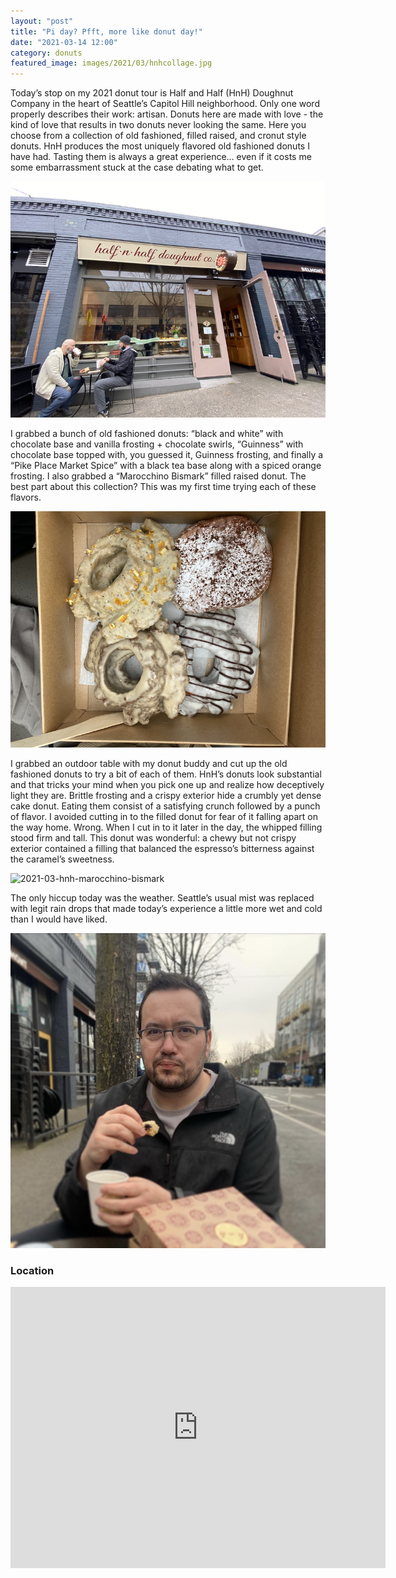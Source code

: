 ```yaml
---
layout: "post"
title: "Pi day? Pfft, more like donut day!"
date: "2021-03-14 12:00"
category: donuts
featured_image: images/2021/03/hnhcollage.jpg
---
```


Today’s stop on my 2021 donut tour is Half and Half (HnH) Doughnut Company in the heart of Seattle’s Capitol Hill neighborhood.  Only one word properly describes their work: artisan.  Donuts here are made with love - the kind of love that results in two donuts never looking the same.  Here you choose from a collection of old fashioned, filled raised, and cronut style donuts.  HnH produces the most uniquely flavored old fashioned donuts I have had.  Tasting them is always a great experience… even if it costs me some embarrassment stuck at the case debating what to get.

![2021-03-halfnhalffront](../../images/2021/03/2021-03-hnh-front.png)

I grabbed a bunch of old fashioned donuts: “black and white” with chocolate base and vanilla frosting + chocolate swirls, “Guinness” with chocolate base topped with, you guessed it, Guinness frosting, and finally a “Pike Place Market Spice” with a black tea base along with a spiced orange frosting.  I also grabbed a “Marocchino Bismark” filled raised donut.  The best part about this collection?  This was my first time trying each of these flavors.

![2021-03-hnh-donuts](../../images/2021/03/2021-03-hnh-donuts.png)

I grabbed an outdoor table with my donut buddy and cut up the old fashioned donuts to try a bit of each of them.  HnH’s donuts look substantial and that tricks your mind when you pick one up and realize how deceptively light they are.  Brittle frosting and a crispy exterior hide a crumbly yet dense cake donut.  Eating them consist of a satisfying crunch followed by a punch of flavor.  I avoided cutting in to the filled donut for fear of it falling apart on the way home.  Wrong.  When I cut in to it later in the day, the whipped filling stood firm and tall.  This donut was wonderful: a chewy but not crispy exterior contained a filling that balanced the espresso’s bitterness against the caramel’s sweetness.

![2021-03-hnh-marocchino-bismark](../../images/2021/03/2021-03-hnh-marocchino-bismark.png)

The only hiccup today was the weather.  Seattle’s usual mist was replaced with legit rain drops that made today’s experience a little more wet and cold than I would have liked.

![2021-03-hnh-rain](../../images/2021/03/2021-03-hnh-rain.png)

### Location
<div class="map-responsive">

<iframe src="https://www.google.com/maps/embed?pb=!1m18!1m12!1m3!1d2689.6127885746205!2d-122.32699288441057!3d47.61421839544507!2m3!1f0!2f0!3f0!3m2!1i1024!2i768!4f13.1!3m3!1m2!1s0x54906b77aa6d979b%3A0xf61c384a999ef6d2!2sHalf%20and%20Half%20Doughnut%20Co.!5e0!3m2!1sen!2sus!4v1628996652033!5m2!1sen!2sus" width="600" height="450" style="border:0;" allowfullscreen="" loading="lazy"></iframe>

</div>
